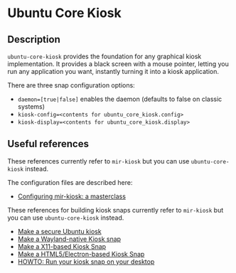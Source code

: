 # Ubuntu Core Kiosk

## Description

`ubuntu-core-kiosk` provides the foundation for any graphical kiosk implementation. It provides a black screen with a mouse pointer, letting you run any application you want, instantly turning it into a kiosk application.

There are three snap configuration options:

* `daemon=[true|false]` enables the daemon (defaults to false on classic systems)
* `kiosk-config=<contents for ubuntu_core_kiosk.config>`
* `kiosk-display=<contents for ubuntu_core_kiosk.display>`

## Useful references

These references currently refer to `mir-kiosk` but you can use `ubuntu-core-kiosk` instead.

The configuration files are described here:

* [Configuring mir-kiosk: a masterclass](https://discourse.ubuntu.com/t/configuring-mir-kiosk-a-masterclass/)

These references for building kiosk snaps currently refer to `mir-kiosk` but you can use `ubuntu-core-kiosk` instead. 

* [Make a secure Ubuntu kiosk](https://ubuntu.com/tutorials/secure-ubuntu-kiosk)
* [Make a Wayland-native Kiosk snap](https://ubuntu.com/tutorials/wayland-kiosk)
* [Make a X11-based Kiosk Snap](https://ubuntu.com/tutorials/x11-kiosk)
* [Make a HTML5/Electron-based Kiosk Snap](https://ubuntu.com/tutorials/electron-kiosk)
* [HOWTO: Run your kiosk snap on your desktop](https://discourse.ubuntu.com/t/howto-run-your-kiosk-snap-on-your-desktop/)
